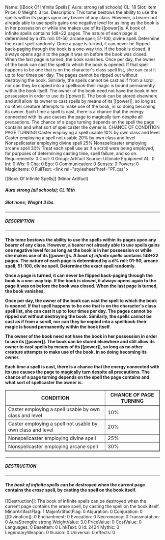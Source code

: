 Name: [[Book Of Infinite Spells]]
Aura: strong (all schools)
CL: 18
Slot: item
Price: 0
Weight: 3 lbs.
Description: This tome bestows the ability to use the spells within its pages upon any bearer of any class. However, a bearer not already able to use spells gains one negative level for as long as the book is in her possession or while she makes use of its [[power]]s. A book of infinite spells contains 1d8+22 pages. The nature of each page is determined by a d% roll: 01-50, arcane spell; 51-100, divine spell. Determine the exact spell randomly. Once a page is turned, it can never be flipped back-paging through the book is a one-way trip. If the book is closed, it always opens again to the page it was on before the book was closed. When the last page is turned, the book vanishes. Once per day, the owner of the book can cast the spell to which the book is opened. If that spell happens to be one that is on the character's class spell list, she can cast it up to four times per day. The pages cannot be ripped out without destroying the book. Similarly, the spells cannot be cast as if from a scroll, nor can they be copied into a spellbook-their magic is bound permanently within the book itself. The owner of the book need not have the book in her possession in order to use its [[power]]. The book can be stored elsewhere and still allow its owner to cast spells by means of its [[power]], so long as no other creature attempts to make use of the book, in so doing becoming its owner. Each time a spell is cast, there is a chance that the energy connected with its use causes the page to magically turn despite all precautions. The chance of a page turning depends on the spell the page contains and what sort of spellcaster the owner is. CHANCE OF CONDITION PAGE TURNING Caster employing a spell usable 10% by own class and level Caster employing a spell not usable 20% by own class and level Nonspellcaster employing divine spell 25% Nonspellcaster employing arcane spell 30% Treat each spell use as if a scroll were being employed, for purposes of determining casting time, spell failure, and so on.
Requirements: 0
Cost: 0
Group: Artifact
Source: Ultimate Equipment
AL: 0
Int: 0
Wis: 0
Cha: 0
Ego: 0
Communication: 0
Senses: 0
Powers: 0
MagicItems: 0
FullText: <link rel="stylesheet"href="PF.css"><div class="heading"><p class="alignleft">[[Book Of Infinite Spells]] (Minor Artifact)</p><div style="clear: both;"></div></div><div><h5><b>Aura </b>strong (all schools); <b>CL </b>18th</h5><h5><b>Slot </b>none; <b>Weight </b>3 lbs.</h5></div><hr/><div><h5><b>DESCRIPTION</b></h5></div><hr/><div><h4><p>This tome bestows the ability to use the spells within its pages upon any bearer of any class. However, a bearer not already able to use spells gains one negative level for as long as the book is in her possession or while she makes use of its [[power]]s. A <i>book of infinite spells</i> contains 1d8+22 pages. The nature of each page is determined by a d% roll: 01-50, arcane spell; 51-100, divine spell. Determine the exact spell randomly. </p><p>Once a page is turned, it can never be flipped back-paging through the book is a one-way trip. If the book is closed, it always opens again to the page it was on before the book was closed. When the last page is turned, the book vanishes. </p><p>Once per day, the owner of the book can cast the spell to which the book is opened. If that spell happens to be one that is on the character's class spell list, she can cast it up to four times per day. The pages cannot be ripped out without destroying the book. Similarly, the spells cannot be cast as if from a scroll, nor can they be copied into a spellbook-their magic is bound permanently within the book itself. </p><p>The owner of the book need not have the book in her possession in order to use its [[power]]. The book can be stored elsewhere and still allow its owner to cast spells by means of its [[power]], so long as no other creature attempts to make use of the book, in so doing becoming its owner. </p><p>Each time a spell is cast, there is a chance that the energy connected with its use causes the page to magically turn despite all precautions. The chance of a page turning depends on the spell the page contains and what sort of spellcaster the owner is. </p> <table border ='1'><tr><th>CONDITION</th><th>CHANCE OF PAGE TURNING</th></tr><tr><td>Caster employing a spell usable by own class and level</td><td>10%</td></tr><tr><td>Caster employing a spell not usable by own class and level</td><td>20%</td></tr><tr><td>Nonspellcaster employing divine spell</td><td>25%</td></tr><tr><td>Nonspellcaster employing arcane spell</td><td>30%</td></tr></table> </h4></div><hr/><div><h5><b>DESTRUCTION</b></h5></div><hr/><div><h4><p>The <i>book of infinite spells</i> can be destroyed when the current page contains the <i>erase</i> spell, by casting the spell on the book itself.</p></h4></div>
[[Destruction]]: The book of infinite spells can be destroyed when the current page contains the erase spell, by casting the spell on the book itself.
MinorArtifactFlag: 1
MajorArtifactFlag: 0
Abjuration: 0
Conjuration: 0
[[Divination]]: 0
Enchantment: 0
Evocation: 0
Necromancy: 0
Transmutation: 0
AuraStrength: strong
WeightValue: 3.0
PriceValue: 0
CostValue: 0
Languages: 0
BaseItem: 0
LinkText: 0
id: 2424
Mythic: 0
LegendaryWeapon: 0
Illusion: 0
Universal: 0
effects: 0
